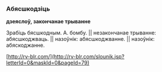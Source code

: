 ### Абясшкодзіць
**дзеяслоў, закончанае трыванне**

Зрабіць бясшкодным. А. бомбу. || незакончанае трыванне: абясшкоджваць. || назоўнік: абясшкоджванне. || назоўнік: абяскоджанне.

<a rel="author">[http://rv-blr.com/](http://rv-blr.com/slounik.jsp?letterId=0&maskId=0&pageId=79)</a>
